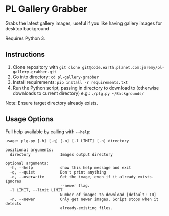 # PL Gallery Grabber

Grabs the latest gallery images, useful if you like having gallery images for desktop background

Requires Python 3.

## Instructions

1. Clone repository with `git clone git@code.earth.planet.com:jeremy/pl-gallery-grabber.git`
2. Go into directory: `cd pl-gallery-grabber`
3. Install requirements: `pip install -r requirements.txt`
4. Run the Python script, passing in directory to download to (otherwise downloads to current directory) e.g.: `./plg.py ~/Backgrounds/`

Note: Ensure target directory already exists.

## Usage Options

Full help available by calling with `--help`:
```text
usage: plg.py [-h] [-q] [-o] [-l LIMIT] [-n] directory

positional arguments:
  directory             Images output directory

optional arguments:
  -h, --help            show this help message and exit
  -q, --quiet           Don't print anything
  -o, --overwrite       Get the image, even if it already exists. Ignores
                        --newer flag.
  -l LIMIT, --limit LIMIT
                        Number of images to download [default: 10]
  -n, --newer           Only get newer images. Script stops when it detects
                        already-existing files.
```
